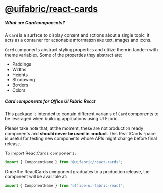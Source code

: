 # [@uifabric/react-cards](http://dev.microsoft.com/fabric)

##### What are Card components?

A `Card` is a surface to display content and actions about a single topic. It acts as a container for actionable information like text, images and icons.

`Card` components abstract styling properties and utilize them in tandem with theme variables. Some of the properties they abstract are:

- Paddings
- Widths
- Heights
- Shadowing
- Borders
- Colors

##### Card components for Office UI Fabric React

This package is intended to contain different variants of `Card` components to be leveraged when building applications using UI Fabric.

Please take note that, at the moment, these are not production ready components and **should never be used in product**. This ReactCards space is useful for testing new components whose APIs might change before final release.

To import ReactCards components:

```js
import { ComponentName } from '@uifabric/react-cards';
```

Once the ReactCards component graduates to a production release, the component will be available at:

```js
import { ComponentName } from 'office-ui-fabric-react';
```
